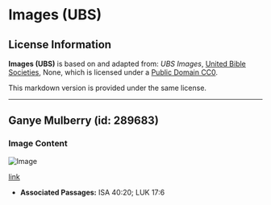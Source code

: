 # Images (UBS)

## License Information

**Images (UBS)** is based on and adapted from: _UBS Images_, [United Bible Societies](https://unitedbiblesocieties.org/), None, which is licensed under a [Public Domain CC0](https://creativecommons.org/public-domain/cc0/).

This markdown version is provided under the same license.



--------------------------------

## Ganye Mulberry (id: 289683)

### Image Content

![Image](https://cdn.aquifer.bible/aquifer-content/resources/Media/WEB-0659_mulberry_leaf.jpg)

[link](https://cdn.aquifer.bible/aquifer-content/resources/Media/WEB-0659_mulberry_leaf.jpg)

* **Associated Passages:** ISA 40:20; LUK 17:6

